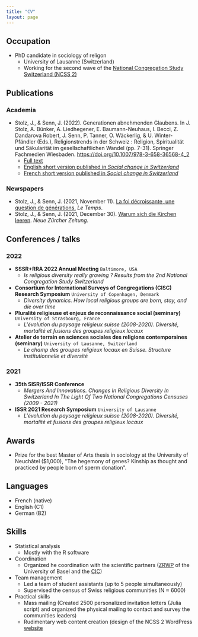 ```yaml
---
title: "CV"
layout: page
---
```


## Occupation

- PhD candidate in sociology of religon
   - University of Lausanne (Switzerland)
   - Working for the second wave of the [National Congregation Study Switzerland (NCSS 2)](https://wp.unil.ch/ncs2/le-ncs-2-en-bref/)
  
## Publications

### Academia

- Stolz, J., & Senn, J. (2022). Generationen abnehmenden Glaubens. In J. Stolz, A. Bünker, A. Liedhegener, E. Baumann-Neuhaus, I. Becci, Z. Dandarova Robert, J. Senn, P. Tanner, O. Wäckerlig, & U. Winter-Pfändler (Eds.), Religionstrends in der Schweiz : Religion, Spiritualität und Säkularität im gesellschaftlichen Wandel (pp. 7-31). Springer Fachmedien Wiesbaden. https://doi.org/10.1007/978-3-658-36568-4_2 
   - [Full text](https://link.springer.com/content/pdf/10.1007/978-3-658-36568-4_2.pdf)
   - [English short version published in *Social change in Switzerland*](https://forscenter.ch/wp-content/uploads/2022/02/stolz_final_en.pdf)
   - [French short version published in *Social change in Switzerland*](https://www.socialchangeswitzerland.ch/wp-content/uploads/2021/11/20211030_Stolz_Senn_FR-final_2.pdf)  

### Newspapers

- Stolz, J., & Senn, J. (2021, November 11). [La foi décroissante, une question de générations.](https://github.com/jsenn2/jsenn2.github.io/blob/master/Article%20Le%20Temps%20'Opinion'.pdf) _Le Temps_.
- Stolz, J., & Senn, J. (2021, December 30). [Warum sich die Kirchen leeren](https://www.nzz.ch/meinung/die-saekularisierung-nimmt-von-generation-zu-generation-zu-ld.1653066?reduced=true). _Neue Zürcher Zeitung_.

## Conferences / talks

### 2022

- **SSSR+RRA 2022 Annual Meeting** 
`Baltimore, USA` 
   - *Is religious diversity really growing ? Results from the 2nd National Congregation Study Switzerland*
- **Consortium for International Surveys of Congregations (CISC) Research Symposium**
`University of Copenhagen, Denmark`
   - *Diversity dynamics. How local religious groups are born, stay, and die over time*
- **Pluralité religieuse et enjeux de reconnaissance social (seminary)** 
`University of Strasbourg, France` 
   - *L'évolution du paysage religieux suisse (2008-2020). Diversité, mortalité et fusions des groupes religieux locaux*
- **Atelier de terrain en sciences sociales des religions contemporaines (seminary)** 
`University of Lausanne, Switzerland`
   - *Le champ des groupes religieux locaux en Suisse. Structure institutionnelle et diversité*

### 2021

- **35th SISR/ISSR Conference**
   - *Mergers And Innovations. Changes In Religious Diversity In Switzerland In The Light Of Two National Congregations Censuses (2009 - 2021)*
- **ISSR 2021 Research Symposium** 
`University of Lausanne`
   - *L'évolution du paysage religieux suisse (2008-2020). Diversité, mortalité et fusions des groupes religieux locaux*

## Awards
- Prize for the best Master of Arts thesis in sociology at the University of Neuchâtel ($1,000), "The hegemony of genes? Kinship as thought and practiced by people born of sperm donation".

## Languages
- French (native) 
- English (C1) 
- German (B2)

## Skills
- Statistical analysis 
   - Mostly with the R software
- Coordination
   - Organized he coordination with the scientific partners ([ZRWP](https://theologie.unibas.ch/de/fakultaet/zentrum-religion-wirtschaft-politik/) of the University of Basel and the [CIC](https://cic-info.ch/))
- Team management 
   - Led a team of student assistants (up to 5 people simultaneously)
   - Supervised the census of Swiss religious communities (N ≈ 6000)
- Practical skills
   -  Mass mailing (Created 2500 personalized invitation letters (Julia script) and organized the physical mailing to contact and survey the communities leaders)
   -  Rudimentary web content creation (design of the NCSS 2 WordPress [website](congregation.ch)

